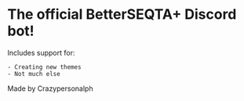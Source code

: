 # The official BetterSEQTA+ Discord bot!

Includes support for:

    - Creating new themes
    - Not much else
    
Made by Crazypersonalph
